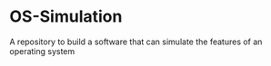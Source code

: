 # OS-Simulation
A repository to build a software that can simulate the features of an operating system
